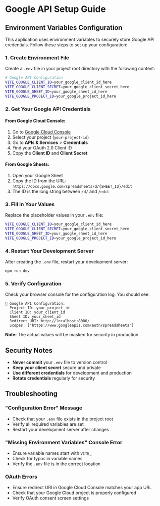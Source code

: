 # Google API Setup Guide

## Environment Variables Configuration

This application uses environment variables to securely store Google API credentials. Follow these steps to set up your configuration:

### 1. Create Environment File

Create a `.env` file in your project root directory with the following content:

```bash
# Google API Configuration
VITE_GOOGLE_CLIENT_ID=your_google_client_id_here
VITE_GOOGLE_CLIENT_SECRET=your_google_client_secret_here
VITE_GOOGLE_SHEET_ID=your_google_sheet_id_here
VITE_GOOGLE_PROJECT_ID=your_google_project_id_here
```

### 2. Get Your Google API Credentials

#### **From Google Cloud Console:**
1. Go to [Google Cloud Console](https://console.cloud.google.com/)
2. Select your project (`your-project-id`)
3. Go to **APIs & Services** > **Credentials**
4. Find your OAuth 2.0 Client ID
5. Copy the **Client ID** and **Client Secret**

#### From Google Sheets:
1. Open your Google Sheet
2. Copy the ID from the URL: `https://docs.google.com/spreadsheets/d/{SHEET_ID}/edit`
3. The ID is the long string between `/d/` and `/edit`

### 3. Fill in Your Values

Replace the placeholder values in your `.env` file:

```bash
VITE_GOOGLE_CLIENT_ID=your_google_client_id_here
VITE_GOOGLE_CLIENT_SECRET=your_google_client_secret_here
VITE_GOOGLE_SHEET_ID=your_google_sheet_id_here
VITE_GOOGLE_PROJECT_ID=your_google_project_id_here
```


### 4. Restart Your Development Server

After creating the `.env` file, restart your development server:

```bash
npm run dev
```

### 5. Verify Configuration

Check your browser console for the configuration log. You should see:

```
🔧 Google API Configuration:
  Project ID: your_project_id
  Client ID: your_client_id
  Sheet ID: your_sheet_id
  Redirect URI: http://localhost:8080/
  Scopes: ["https://www.googleapis.com/auth/spreadsheets"]
```

**Note:** The actual values will be masked for security in production.

## Security Notes

- **Never commit** your `.env` file to version control
- **Keep your client secret** secure and private
- **Use different credentials** for development and production
- **Rotate credentials** regularly for security

## Troubleshooting

### "Configuration Error" Message
- Check that your `.env` file exists in the project root
- Verify all required variables are set
- Restart your development server after changes

### "Missing Environment Variables" Console Error
- Ensure variable names start with `VITE_`
- Check for typos in variable names
- Verify the `.env` file is in the correct location

### OAuth Errors
- Ensure redirect URI in Google Cloud Console matches your app URL
- Check that your Google Cloud project is properly configured
- Verify OAuth consent screen settings 